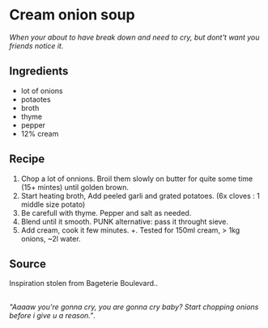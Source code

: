 # Cream onion soup
_When your about to have break down and need to cry, but dont't want you friends notice it._

## Ingredients
 * lot of onions
 * potaotes
 * broth
 * thyme
 * pepper
 * 12% cream

## Recipe
 1. Chop a lot of onnions. Broil them slowly on butter for quite some time (15+ mintes) until golden brown.
 2. Start heating broth, Add peeled garli and grated potatoes. (6x cloves : 1 middle size potato)
 3. Be carefull with thyme. Pepper and salt as needed.
 4. Blend until it smooth. PUNK alternative: pass it throught sieve.
 5. Add cream, cook it few minutes.
 +. Tested for 150ml cream, > 1kg onions, ~2l water.

## Source
Inspiration stolen from Bageterie Boulevard..

##
_"Aaaaw you're gonna cry, you are gonna cry baby? Start chopping onions before i give u a reason."_.
